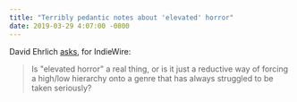 ```yaml
---
title: "Terribly pedantic notes about 'elevated' horror"
date: 2019-03-29 4:07:00 -0800
---
```


David Ehrlich [asks](https://www.indiewire.com/2019/03/elevated-horror-movies-us-1202053471/), for IndieWire:

> Is "elevated horror" a real thing, or is it just a reductive way of forcing a high/low hierarchy onto a genre that has always struggled to be taken seriously?


